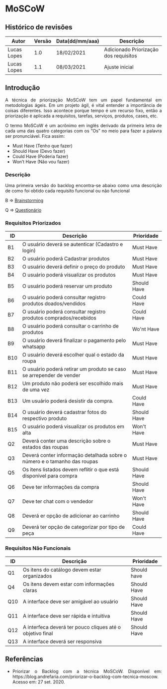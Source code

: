 # MoSCoW


## **Histórico de revisões**
Autor | Versão | Data(dd/mm/aaa) | Descrição 
---- | ----------- | ------ | ---------
Lucas Lopes | 1.0 | 18/02/2021 | Adicionado Priorização dos requisitos| 
Lucas Lopes | 1.1 | 08/03/2021 | Ajuste inicial |

## Introdução

<p align="justify">A técnica de priorização MoSCoW tem um papel fundamental em metodologias ágeis. Em um projeto ágil, é vital entender a importância de coisas diferentes. Isso acontece porque tempo é um recurso fixo, então a priorização é aplicada a requisitos, tarefas, serviços, produtos, cases, etc.</p>

<p align="justify">
O termo MoSCoW é um acrônimo em inglês derivado da primeira letra de cada uma das quatro categorias com os “Os” no meio para fazer a palavra ser pronunciável. Fica assim:</p>

<ul>
<li>Must Have (Tenho que fazer)</li>
<li>Should Have (Devo fazer)</li>
<li>Could Have (Poderia fazer)</li>
<li>Won’t Have (Não vou fazer)</li>
</ul>

### Descrição

<p align="justify"> Uma primeira versão do backlog encontra-se abaixo como uma descrição de como foi obtido cada requisito funcional ou não funcional </p>

B => [Brainstorming](https://unbarqdsw2020-2.github.io/2020.2_G4/base/elicitacao/Brainstorming/)

Q => [Questionário](https://unbarqdsw2020-2.github.io/2020.2_G4/base/elicitacao/Questionario/) 




### Requisitos Priorizados 

| ID | Descrição | Prioridade
| ---- | --- | --- |
| B1 | O usuário deverá se autenticar (Cadastro e login) | Must Have |
| B2 | O usuário poderá Cadastrar produtos | Must Have |
| B3 | O usuário deverá definir o preço do produto | Must Have |
| B4 | O usuário poderá visualizar  os produtos | Must Have |
| B5 | O usuário poderá reservar um produto | Should Have |
| B6 | O usuário poderá consultar registro produtos doados/vendidos | Could Have |
| B7 | O usuário poderá  consultar registro produtos comprados/recebidos | Could Have |
| B8 | O usuário poderá consultar o carrinho de produtos | Wo'nt  Have |
| B9 | O usuário deverá finalizar o pagamento pelo whatsapp | Must Have |
| B10 | O usuário deverá escolher qual o estado da roupa | Must Have |
| B11 | O usuário poderá retirar um produto se caso se arrepender de vender | Must Have |
| B12 | Um produto não poderá ser escolhido mais de uma vez | Must Have |
| B13 | Um usuário poderá desistir da compra. | Could  Have |
| B14 | O usuário deverá cadastrar fotos do respectivo produto | Should Have |
| B15 | O usuário poderá visualizar os produtos em alta | Won't Have |
| Q2 | Deverá conter uma descrição sobre o estados das roupas | Must Have |
| Q3 | Deverá conter informação detalhada sobre o número e o tamanho das roupas | Must Have |
| Q5 | Os itens listados devem reflitir o que está disponivel para compra | Should Have |
| Q6 | Deve ter informações da compra | Should Have |
| Q7 | Deve ter chat com o vendedor | Won't Have |
| Q8 | Deverá er opção de adicionar ao carrinho | Should Have |
| Q9 | Deverá ter  opção de categorizar por tipo de peça | Could Have |


### Requisitos Não Funcionais

| ID | Descrição | Prioridade
| ---- | --- | --- |
| Q1 | Os itens do catálogo devem estar organizados | Should have |
| Q4 | Os itens devem estar com informações claras | Should Have |
| Q10 | A interface deve ser amigável ao usuário | Should Have |
| Q11 | A interface deve ser rápida e intuitiva |  Should Have |
| Q12 | A interfeca deverá ter pouco cliques até o objetivo final | Should Have |
| Q13 | A interface deverá ser responsiva |




## **Referências**
 * <p align="justify">Priorizar o Backlog com a técnica MoSCoW. Disponível em: https://blog.andrefaria.com/priorizar-o-backlog-com-tecnica-moscow. Acesso em: 27 set. 2020.</p>